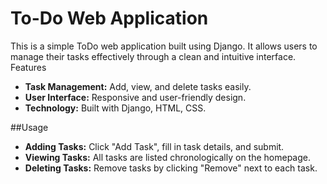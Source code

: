 # To-Do Web Application

This is a simple ToDo web application built using Django. It allows users to manage their tasks effectively through a clean and intuitive interface.
Features

- **Task Management:** Add, view, and delete tasks easily.
- **User Interface:** Responsive and user-friendly design.
- **Technology:** Built with Django, HTML, CSS.

##Usage

- **Adding Tasks:** Click "Add Task", fill in task details, and submit.
- **Viewing Tasks:** All tasks are listed chronologically on the homepage.
- **Deleting Tasks:** Remove tasks by clicking "Remove" next to each task.
